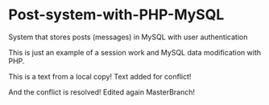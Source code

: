 # Post-system-with-PHP-MySQL
System that stores posts (messages) in MySQL with user authentication

This is just an example of a session work and MySQL data modification with PHP.


This is a text from a local copy!
Text added for conflict!

And the conflict is resolved!
Edited again MasterBranch!

